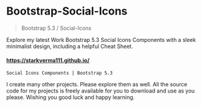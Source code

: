 # Bootstrap-Social-Icons

> Bootstrap 5.3 / Social-Icons

Explore my latest Work Bootstrap 5.3 Social Icons Components with a sleek minimalist design, including a helpful Cheat Sheet.

#### https://starkverma111.github.io/

`Social Icons Components | Bootstrap 5.3 `

I create many other projects. Please explore them as well. All the source code for my projects is freely available for you to download and use as you please. Wishing you good luck and happy learning.
